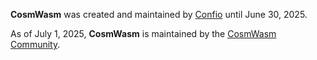 **CosmWasm** was created and maintained by [Confio] until June 30, 2025.

As of July 1, 2025, **CosmWasm** is maintained by the [CosmWasm Community].

[Confio]: https://confio.gmbh
[CosmWasm Community]: https://github.com/CosmWasm
